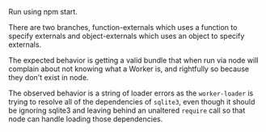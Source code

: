 Run using npm start.

There are two branches, function-externals which uses a function to specify externals and object-externals which uses an object to specify externals.

The expected behavior is getting a valid bundle that when run via node will complain about not knowing what a Worker is, and rightfully so because they don't exist in node.

The observed behavior is a string of loader errors as the `worker-loader` is trying to resolve all of the dependencies of `sqlite3`, even though it should be ignoring sqlite3 and leaving behind an unaltered `require` call so that node can handle loading those dependencies.
